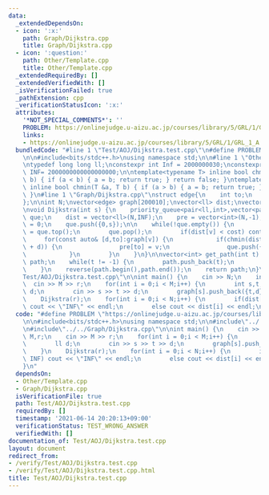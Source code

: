 ```yaml
---
data:
  _extendedDependsOn:
  - icon: ':x:'
    path: Graph/Dijkstra.cpp
    title: Graph/Dijkstra.cpp
  - icon: ':question:'
    path: Other/Template.cpp
    title: Other/Template.cpp
  _extendedRequiredBy: []
  _extendedVerifiedWith: []
  _isVerificationFailed: true
  _pathExtension: cpp
  _verificationStatusIcon: ':x:'
  attributes:
    '*NOT_SPECIAL_COMMENTS*': ''
    PROBLEM: https://onlinejudge.u-aizu.ac.jp/courses/library/5/GRL/1/GRL_1_A
    links:
    - https://onlinejudge.u-aizu.ac.jp/courses/library/5/GRL/1/GRL_1_A
  bundledCode: "#line 1 \"Test/AOJ/Dijkstra.test.cpp\"\n#define PROBLEM \"https://onlinejudge.u-aizu.ac.jp/courses/library/5/GRL/1/GRL_1_A\"\
    \n\n#include<bits/stdc++.h>\nusing namespace std;\n\n#line 1 \"Other/Template.cpp\"\
    \ntypedef long long ll;\nconstexpr int Inf = 2000000030;\nconstexpr long long\
    \ INF= 2000000000000000000;\n\ntemplate<typename T> inline bool chmax(T &a, T\
    \ b) { if (a < b) { a = b; return true; } return false; }\ntemplate<typename T>\
    \ inline bool chmin(T &a, T b) { if (a > b) { a = b; return true; } return false;\
    \ }\n#line 1 \"Graph/Dijkstra.cpp\"\nstruct edge{\n    int to;\n    ll cost;\n\
    };\n\nint N;\nvector<edge> graph[200010];\nvector<ll> dist;\nvector<int> pre;\n\
    \nvoid Dijkstra(int s) {\n    priority_queue<pair<ll,int>,vector<pair<ll,int>>,greater<pair<ll,int>>\
    \ que;\n    dist = vector<ll>(N,INF);\n    pre = vector<int>(N,-1);\n    dist[s]\
    \ = 0;\n    que.push({0,s});\n\n    while(!que.empty()) {\n        auto [cost,v]\
    \ = que.top();\n        que.pop();\n        if(dist[v] < cost) continue;\n   \
    \     for(const auto& [d,to]:graph[v]) {\n            if(chmin(dist[to],dist[v]\
    \ + d)) {\n                pre[to] = v;\n                que.push({dist[to],to});\n\
    \            }\n        }\n    }\n}\n\nvector<int> get_path(int t) {\n    vector<int>\
    \ path;\n    while(t != -1) {\n        path.push_back(t);\n        t = pre[t];\n\
    \    }\n    reverse(path.begin(),path.end());\n    return path;\n}\n#line 8 \"\
    Test/AOJ/Dijkstra.test.cpp\"\n\nint main() {\n    cin >> N;\n    int M,r;\n  \
    \  cin >> M >> r;\n    for(int i = 0;i < M;i++) {\n        int s,t;\n        ll\
    \ d;\n        cin >> s >> t >> d;\n        graph[s].push_back({t,d});\n    }\n\
    \    Dijkstra(r);\n    for(int i = 0;i < N;i++) {\n        if(dist[i] == INF)\
    \ cout << \"INF\" << endl;\n        else cout << dist[i] << endl;\n    }\n}\n"
  code: "#define PROBLEM \"https://onlinejudge.u-aizu.ac.jp/courses/library/5/GRL/1/GRL_1_A\"\
    \n\n#include<bits/stdc++.h>\nusing namespace std;\n\n#include\"../../Other/Template.cpp\"\
    \n#include\"../../Graph/Dijkstra.cpp\"\n\nint main() {\n    cin >> N;\n    int\
    \ M,r;\n    cin >> M >> r;\n    for(int i = 0;i < M;i++) {\n        int s,t;\n\
    \        ll d;\n        cin >> s >> t >> d;\n        graph[s].push_back({t,d});\n\
    \    }\n    Dijkstra(r);\n    for(int i = 0;i < N;i++) {\n        if(dist[i] ==\
    \ INF) cout << \"INF\" << endl;\n        else cout << dist[i] << endl;\n    }\n\
    }\n"
  dependsOn:
  - Other/Template.cpp
  - Graph/Dijkstra.cpp
  isVerificationFile: true
  path: Test/AOJ/Dijkstra.test.cpp
  requiredBy: []
  timestamp: '2021-06-14 20:20:13+09:00'
  verificationStatus: TEST_WRONG_ANSWER
  verifiedWith: []
documentation_of: Test/AOJ/Dijkstra.test.cpp
layout: document
redirect_from:
- /verify/Test/AOJ/Dijkstra.test.cpp
- /verify/Test/AOJ/Dijkstra.test.cpp.html
title: Test/AOJ/Dijkstra.test.cpp
---
```


